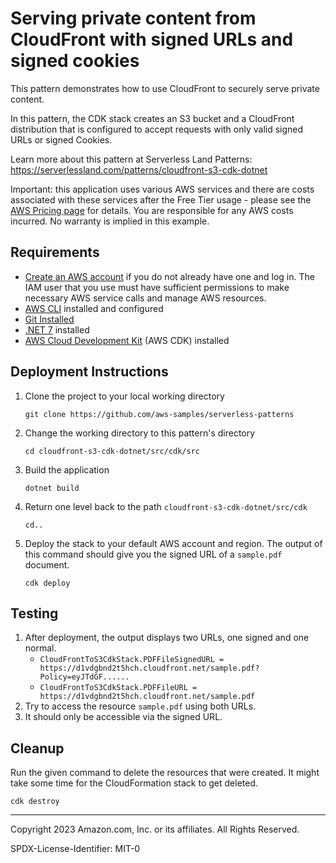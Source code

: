 # Serving private content from CloudFront with signed URLs and signed cookies

This pattern demonstrates how to use CloudFront to securely serve private content.

In this pattern, the CDK stack creates an S3 bucket and a CloudFront distribution that is configured to accept requests with only valid signed URLs or signed Cookies.

Learn more about this pattern at Serverless Land Patterns: https://serverlessland.com/patterns/cloudfront-s3-cdk-dotnet

Important: this application uses various AWS services and there are costs associated with these services after the Free Tier usage - please see the [AWS Pricing page](https://aws.amazon.com/pricing/) for details. You are responsible for any AWS costs incurred. No warranty is implied in this example.

## Requirements

* [Create an AWS account](https://portal.aws.amazon.com/gp/aws/developer/registration/index.html) if you do not already have one and log in. The IAM user that you use must have sufficient permissions to make necessary AWS service calls and manage AWS resources.
* [AWS CLI](https://docs.aws.amazon.com/cli/latest/userguide/install-cliv2.html) installed and configured
* [Git Installed](https://git-scm.com/book/en/v2/Getting-Started-Installing-Git)
* [.NET 7](https://dotnet.microsoft.com/en-us/download/dotnet/7.0) installed
* [AWS Cloud Development Kit](https://docs.aws.amazon.com/cdk/latest/guide/cli.html) (AWS CDK) installed

## Deployment Instructions

1. Clone the project to your local working directory
    ```
    git clone https://github.com/aws-samples/serverless-patterns
    ```
2. Change the working directory to this pattern's directory
    ```
    cd cloudfront-s3-cdk-dotnet/src/cdk/src
    ```
3. Build the application
    ```
    dotnet build
    ```
4. Return one level back to the path `cloudfront-s3-cdk-dotnet/src/cdk`
    ```
    cd..
    ```
5. Deploy the stack to your default AWS account and region. The output of this command should give you the signed URL of a `sample.pdf` document.
    ```
    cdk deploy
    ```

## Testing

1. After deployment, the output displays two URLs, one signed and one normal.
   - `CloudFrontToS3CdkStack.PDFFileSignedURL = https://d1vdgbnd2t5hch.cloudfront.net/sample.pdf?Policy=eyJTdGF......`
   - `CloudFrontToS3CdkStack.PDFFileURL = https://d1vdgbnd2t5hch.cloudfront.net/sample.pdf`
2. Try to access the resource `sample.pdf` using both URLs.
3. It should only be accessible via the signed URL.


## Cleanup

Run the given command to delete the resources that were created. It might take some time for the CloudFormation stack to get deleted.
```
cdk destroy
```

----
Copyright 2023 Amazon.com, Inc. or its affiliates. All Rights Reserved.

SPDX-License-Identifier: MIT-0
